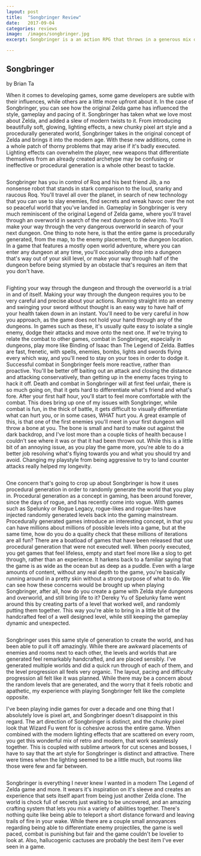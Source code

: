 ```yaml
---
layout: post
title:  "Songbringer Review"
date:   2017-09-04
categories: reviews
image:  /images/songbringer.jpg
excerpt: Songbringer is a an action RPG that throws in a generous mix of items, robots, chunky pixels, randomly generated dungeons and enough secrets to overload your floating robot friend.

---
```

## Songbringer

by Brian Ta

When it comes to developing games, some game developers are subtle with their influences, while others are a little more upfront about it.  In the case of Songbringer, you can see how the original Zelda game has influenced the style, gameplay and pacing of it.  Songbringer has taken what we love most about Zelda, and added a slew of modern twists to it.  From introducing beautifully soft, glowing, lighting effects, a new chunky pixel art style and a procedurally generated world, Songbringer takes in the original concept of Zelda and brings it into the modern age.  With these new additions, come in a whole patch of thorny problems that may arise if it's badly executed.  Lighting effects can overwhelm the player, new weapons that differentiate themselves from an already created archetype may be confusing or ineffective or procedural generation is a whole other beast to tackle.

<img class="gfyitem" data-id="YellowHarmfulHawk" />


Songbringer has you in control of Roq and his best friend Jib, a no nonsense robot that stands in stark comparison to the loud, snarky and raucous Roq.  You'll travel all over the planet, in search of new technology that you can use to slay enemies, find secrets and wreak havoc over the not so peaceful world that you've landed in.  Gameplay in Songbringer is very much reminiscent of the original Legend of Zelda game, where you'll travel through an overworld in search of the next dungeon to delve into.  You'll make your way through the very dangerous overworld in search of your next dungeon.  One thing to note here, is that the entire game is procedurally generated, from the map, to the enemy placement, to the dungeon location.  In a game that features a mostly open world adventure, where you can enter any dungeon at any time, you'll occasionally drop into a dungeon that's way out of your skill level, or make your way through half of the dungeon before being stymied by an obstacle that's requires an item that you don't have.

<img class="gfyitem" data-id="OpulentGrimHaddock" />

Fighting your way through the dungeon and through the overworld is a trial in and of itself.  Making your way through the dungeon requires you to be very careful and precise about your actions.  Running straight into an enemy and swinging your sword without thought is an easy way to have half of your health taken down in an instant.  You'll need to be very careful in how you approach, as the game does not hold your hand through any of the dungeons.  In games such as these, it's usually quite easy to isolate a single enemy, dodge their attacks and move onto the next one.  If we're trying to relate the combat to other games, combat in Songbringer, especially in dungeons, play more like Binding of Isaac than The Legend of Zelda.  Battles are fast, frenetic, with spells, enemies, bombs, lights and swords flying every which way, and you'll need to stay on your toes in order to dodge it.  Successful combat in Songbringer feels more reactive, rather than proactive.  You'll be better off baiting out an attack and closing the distance and attacking conservatively, than getting up in the enemy faces trying to hack it off.  Death and combat in Songbringer will at first feel unfair, there is so much going on, that it gets hard to differentiate what's friend and what's fore.  After your first half hour, you'll start to feel more comfortable with the combat.  This does bring up one of my issues with Songbringer, while combat is fun, in the thick of battle, it gets difficult to visually differentiate what can hurt you, or in some cases, WHAT hurt you.  A great example of this, is that one of the first enemies you'll meet in your first dungeon will throw a bone at you.  The bone is small and hard to make out against the dark backdrop, and I've lost more than a couple ticks of health because I couldn't see where it was or that it had been thrown out.  While this is a little bit of an annoying issue, as you play the game more, you're able to do a better job resolving what's flying towards you and what you should try and avoid.  Changing my playstyle from being aggressive to try to land counter attacks really helped my longevity.

<img class="gfyitem" data-id="AffectionateSleepyJunco" />

One concern that's going to crop up about Songbringer is how it uses procedural generation in order to randomly generate the world that you play in.  Procedural generation as a concept in gaming, has been around forever, since the days of rogue, and has recently come into vogue.  With games such as Spelunky or Rogue Legacy, rogue-likes and rogue-lites have injected randomly generated levels back into the gaming mainstream.  Procedurally generated games introduce an interesting concept, in that you can have millions about millions of possible levels into a game, but at the same time, how do you do a quality check that these millions of iterations are all fun?  There are a boatload of games that have been released that use procedural generation that were not executed well.  When poorly executed, you get games that feel lifeless, empty and start feel more like a slog to get through, rather than an experience.  It harkens back to a familiar saying that the game is as wide as the ocean but as deep as a puddle.  Even with a large amounts of content, without any real depth to the game, you're basically running around in a pretty skin without a strong purpose of what to do.  We can see how these concerns would be brought up when playing Songbringer, after all, how do you create a game with Zelda style dungeons and overworld, and still bring life to it?  Dereky Yu of Spelunky fame went around this by creating parts of a level that worked well, and randomly putting them together.  This way you're able to bring in a little bit of the handcrafted feel of a well designed level, while still keeping the gameplay dynamic and unexpected.

<img class="gfyitem" data-id="MintySecondJackal" />

Songbringer uses this same style of generation to create the world, and has been able to pull it off amazingly.  While there are awkward placements of enemies and rooms next to each other, the levels and worlds that are generated feel remarkably handcrafted, and are placed sensibly.  I've generated multiple worlds and did a quick run through of each of them, and the level progression all feels very organic.  The layout, pacing and difficulty progression all felt like it was planned.  While there may be a concern about the random levels that are generated, and the worry that it feels robotic and apathetic, my experience with playing Songbringer felt like the complete opposite.

I've been playing indie games for over a decade and one thing that I absolutely love is pixel art, and Songbringer doesn't disappoint in this regard.  The art direction of Songbringer is distinct, and the chunky pixel look that Wizard Fu went for is cohesive across the entire game.  When combined with the modern lighting effects that are scattered on every room, you get this wonderful mix of retro and modern, that work seamlessly together.  This is coupled with sublime artwork for cut scenes and bosses, I have to say that the art style for Songbringer is distinct and attractive.  There were times when the lighting seemed to be a little much, but rooms like those were few and far between.

<img class="gfyitem" data-id="ShockedScrawnyAardvark" />

Songbringer is everything I never knew I wanted in a modern The Legend of Zelda game and more.  It wears it's inspiration on it's sleeve and creates an experience that sets itself apart from being just another Zelda clone.  The world is chock full of secrets just waiting to be uncovered, and an amazing crafting system that lets you mix a variety of abilities together.  There's nothing quite like being able to teleport a short distance forward and leaving trails of fire in your wake.  While there are a couple small annoyances regarding being able to differentiate enemy projectiles, the game is well paced, combat is punishing but fair and the game couldn't be lovelier to look at.  Also, hallucogenic cactuses are probably the best item I've ever seen in a game.

<img class="gfyitem" data-id="SecondAcademicHuemul" />

